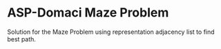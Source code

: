 # ASP-Domaci Maze Problem
Solution for the Maze Problem using representation adjacency list to find best path.
